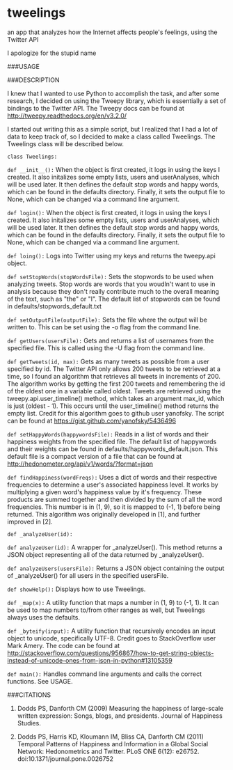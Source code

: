 # tweelings
an app that analyzes how the Internet affects people's feelings, using the Twitter API

I apologize for the stupid name

###USAGE

###DESCRIPTION

I knew that I wanted to use Python to accomplish the task, and after some research, I decided 
on using the Tweepy library, which is essentially a set of bindings to the Twitter API.
The Tweepy docs can be found at http://tweepy.readthedocs.org/en/v3.2.0/

I started out writing this as a simple script, but I realized that I had a lot of data to keep track of, so I decided to make a class called Tweelings. The Tweelings class will be described below.

`class Tweelings:`

   `def __init__():`
      When the object is first created, it logs in using the keys I created. It also initalizes some empty lists, users and userAnalyses, which will be used later. It then defines the default stop words and happy words, which can be found in the defaults directory. Finally, it sets the output file to None, which can be changed via a command line argument. 

   `def login():`
      When the object is first created, it logs in using the keys I created. It also initalizes some empty lists, users and userAnalyses, which will be used later. It then defines the default stop words and happy words, which can be found in the defaults directory. Finally, it sets the output file to None, which can be changed via a command line argument. 

   `def loing():`
      Logs into Twitter using my keys and returns the tweepy.api object.

   `def setStopWords(stopWordsFile):`
      Sets the stopwords to be used when analyzing tweets. Stop words are words that you woudln't want to use in analysis because they don't really contribute much to the overall meaning of the text, such as "the" or "I". The default list of stopwords can be found in defaults/stopwords_default.txt

   `def setOutputFile(outputFile):`
      Sets the file where the output will be written to. This can be set using the -o flag from the command line.

   `def getUsers(usersFile):`
      Gets and returns a list of usernames from the specified file. This is called using the -U flag from the command line.

   `def getTweets(id, max):`
      Gets as many tweets as possible from a user specified by id. The Twitter API only allows 200 tweets to be retrieved at a time, so I found an algorithm that retrieves all tweets in increments of 200. The algorithm works by getting the first 200 tweets and remembering the id of the oldest one in a variable called oldest. Tweets are retrieved using the
      tweepy.api.user_timeline() method, which takes an argument max_id, which is just
      (oldest - 1). This occurs until the user_timeline() method returns the empty list.
      Credit for this algorithm goes to github user yanofsky.
      The script can be found at https://gist.github.com/yanofsky/5436496

   `def setHappyWords(happywordsFile):`
      Reads in a list of words and their happiness weights from the specified file. The default list of happywords and their weights can be found in defaults/happywords_default.json. This default file is a compact version of a file that can be found at
      http://hedonometer.org/api/v1/words/?format=json

   `def findHappiness(wordFreqs):`
      Uses a dict of words and their respective frequencies to determine a user's associated happiness level. It works by multiplying a given word's happiness value by it's frequency. These products are summed together and then divided by the sum of all the word frequencies. This number is in (1, 9), so it is mapped to (-1, 1) before being returned. 
      This algorithm was originally developed in [1], and further improved in [2].

   `def _analyzeUser(id):`

   `def analyzeUser(id):`
      A wrapper for _analyzeUser(). This method returns a JSON object representing all of the data returned by _analyzeUser().

   `def analyzeUsers(usersFile):`
      Returns a JSON object containing the output of _analyzeUser() for all users in the specified usersFile.

   `def showHelp():`
      Displays how to use Tweelings.

   `def _map(x):`
      A utility function that maps a number in (1, 9) to (-1, 1). It can be used to map numbers to/from other ranges as well, but Tweelings always uses the defaults.

   `def _byteify(input):`
      A utility function that recursively encodes an input object to unicode, specifically UTF-8. Credit goes to StackOverflow user Mark Amery. The code can be found at http://stackoverflow.com/questions/956867/how-to-get-string-objects-instead-of-unicode-ones-from-json-in-python#13105359

   `def main():`
      Handles command line arguments and calls the correct functions. See USAGE.

###CITATIONS
   1. Dodds PS, Danforth CM (2009) Measuring the happiness of large-scale written expression: Songs, blogs, and presidents. Journal of Happiness Studies.

   2. Dodds PS, Harris KD, Kloumann IM, Bliss CA, Danforth CM (2011) Temporal Patterns of Happiness and Information in a Global Social Network: Hedonometrics and Twitter. PLoS ONE 6(12): e26752. doi:10.1371/journal.pone.0026752